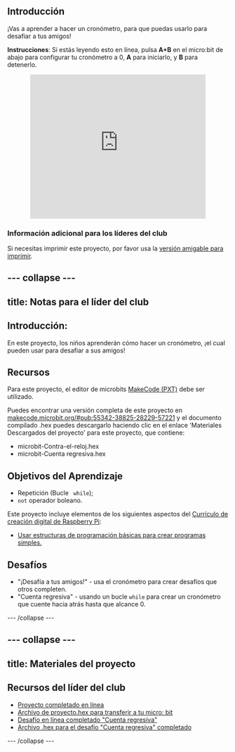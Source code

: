 ## Introducción

¡Vas a aprender a hacer un cronómetro, para que puedas usarlo para desafiar a tus amigos!

**Instrucciones**: Si estás leyendo esto en línea, pulsa **A+B** en el micro:bit de abajo para configurar tu cronómetro a 0, **A** para iniciarlo, y **B** para detenerlo.

<div class="trinket" style="width:400px;margin: 0 auto;">
<div style="position:relative;height:0;padding-bottom:81.97%;overflow:hidden;"><iframe style="position:absolute;top:0;left:0;width:100%;height:100%;" src="https://makecode.microbit.org/---run?id=_iRqcVkfXiffq" allowfullscreen="allowfullscreen" sandbox="allow-popups allow-scripts allow-same-origin" frameborder="0"></iframe></div>
</div>

### Información adicional para los líderes del club

Si necesitas imprimir este proyecto, por favor usa la [versión amigable para imprimir](https://projects.raspberrypi.org/en/projects/against-the-clock/print).

## \--- collapse \---

## title: Notas para el líder del club

## Introducción:

En este proyecto, los niños aprenderán cómo hacer un cronómetro, ¡el cual pueden usar para desafiar a sus amigos!

## Recursos

Para este proyecto, el editor de microbits [MakeCode (PXT)](http://jumpto.cc/pxt-new) debe ser utilizado.

Puedes encontrar una versión completa de este proyecto en [makecode.microbit.org/#pub:55342-38825-28229-57221](https://makecode.microbit.org/#pub:55342-38825-28229-57221) y el documento compilado .hex puedes descargarlo haciendo clic en el enlace 'Materiales Descargados del proyecto' para este proyecto, que contiene:

* microbit-Contra-el-reloj.hex
* microbit-Cuenta regresiva.hex

## Objetivos del Aprendizaje

* Repetición (Bucle ` while`);
* `not` operador boleano.

Este proyecto incluye elementos de los siguientes aspectos del [Currículo de creación digital de Raspberry Pi](http://rpf.io/curriculum):

* [Usar estructuras de programación básicas para crear programas simples.](https://www.raspberrypi.org/curriculum/programming/creator)

## Desafíos

* "¡Desafía a tus amigos!" - usa el cronómetro para crear desafíos que otros completen.
* "Cuenta regresiva" - usando un bucle `while` para crear un cronómetro que cuente hacia atrás hasta que alcance 0.

\--- /collapse \---

## \--- collapse \---

## title: Materiales del proyecto

## Recursos del líder del club

* [Proyecto completado en línea](https://makecode.microbit.org/#pub:55342-38825-28229-57221)
* [Archivo de proyecto.hex para transferir a tu micro: bit](resources/microbit-Against-the-Clock.hex)
* [Desafío en línea completado "Cuenta regresiva"](https://makecode.microbit.org/#pub:69636-14914-13941-21768)
* [Archivo .hex para el desafío "Cuenta regresiva" completado](resources/microbit-Countdown.hex)

\--- /collapse \---
